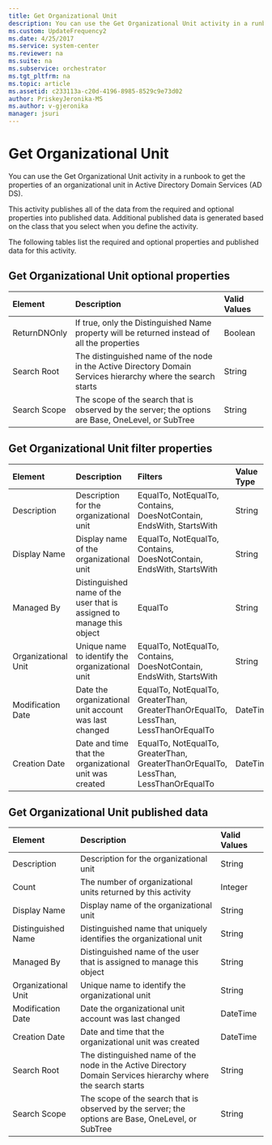 ```yaml
---
title: Get Organizational Unit
description: You can use the Get Organizational Unit activity in a runbook to get the properties of an organizational unit in Active Directory Domain Services (AD DS).
ms.custom: UpdateFrequency2
ms.date: 4/25/2017
ms.service: system-center
ms.reviewer: na
ms.suite: na
ms.subservice: orchestrator
ms.tgt_pltfrm: na
ms.topic: article
ms.assetid: c233113a-c20d-4196-8985-8529c9e73d02
author: PriskeyJeronika-MS
ms.author: v-gjeronika
manager: jsuri
---
```


# Get Organizational Unit


You can use the Get Organizational Unit activity in a runbook to get the properties of an organizational unit in Active Directory Domain Services (AD DS).

This activity publishes all of the data from the required and optional properties into published data. Additional published data is generated based on the class that you select when you define the activity.

The following tables list the required and optional properties and published data for this activity.

## Get Organizational Unit optional properties

| Element   | Description   | Valid Values |
|:---|:---|:---|
| ReturnDNOnly | If true, only the Distinguished Name property will be returned instead of all the properties   | Boolean   |
| Search Root  | The distinguished name of the node in the Active Directory Domain Services hierarchy where the search starts | String   |
| Search Scope | The scope of the search that is observed by the server; the options are Base, OneLevel, or SubTree   | String   |

## Get Organizational Unit filter properties

| Element   | Description   | Filters   | Value Type |
|:---|:---|:---|:---|
| Description   | Description for the organizational unit   | EqualTo, NotEqualTo, Contains, DoesNotContain, EndsWith, StartsWith   | String   |
| Display Name   | Display name of the organizational unit   | EqualTo, NotEqualTo, Contains, DoesNotContain, EndsWith, StartsWith   | String   |
| Managed By   | Distinguished name of the user that is assigned to manage this object | EqualTo   | String   |
| Organizational Unit | Unique name to identify the organizational unit   | EqualTo, NotEqualTo, Contains, DoesNotContain, EndsWith, StartsWith   | String   |
| Modification Date   | Date the organizational unit account was last changed   | EqualTo, NotEqualTo, GreaterThan, GreaterThanOrEqualTo, LessThan, LessThanOrEqualTo | DateTime   |
| Creation Date   | Date and time that the organizational unit was created   | EqualTo, NotEqualTo, GreaterThan, GreaterThanOrEqualTo, LessThan, LessThanOrEqualTo | DateTime   |

## Get Organizational Unit published data

| Element   | Description   | Valid Values |
|:---|:---|:---|
| Description   | Description for the organizational unit   | String   |
| Count   | The number of organizational units returned by this activity   | Integer   |
| Display Name   | Display name of the organizational unit   | String   |
| Distinguished Name  | Distinguished name that uniquely identifies the organizational unit   | String   |
| Managed By   | Distinguished name of the user that is assigned to manage this object   | String   |
| Organizational Unit | Unique name to identify the organizational unit   | String   |
| Modification Date   | Date the organizational unit account was last changed   | DateTime   |
| Creation Date   | Date and time that the organizational unit was created   | DateTime   |
| Search Root   | The distinguished name of the node in the Active Directory Domain Services hierarchy where the search starts | String   |
| Search Scope   | The scope of the search that is observed by the server; the options are Base, OneLevel, or SubTree | String   |
